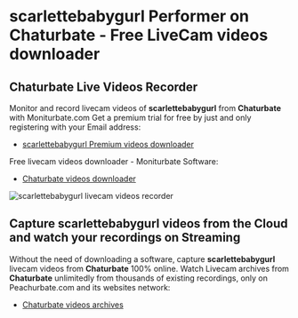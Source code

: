 # scarlettebabygurl Performer on Chaturbate - Free LiveCam videos downloader

## Chaturbate Live Videos Recorder

Monitor and record livecam videos of **scarlettebabygurl** from **Chaturbate** with Moniturbate.com
Get a premium trial for free by just and only registering with your Email address:
* [scarlettebabygurl Premium videos downloader](https://moniturbate.com/request-demo-licence-key.html)

Free livecam videos downloader - Moniturbate Software:
* [Chaturbate videos downloader](https://moniturbate.com/moniturbate-download-software.html)

![scarlettebabygurl livecam videos recorder](https://peachurnet.com/templates/moniturbate-software.png)


## Capture scarlettebabygurl videos from the Cloud and watch your recordings on Streaming

Without the need of downloading a software, capture **scarlettebabygurl** livecam videos from **Chaturbate** 100% online.
Watch Livecam archives from **Chaturbate** unlimitedly from thousands of existing recordings, only on Peachurbate.com and its websites network:
* [Chaturbate videos archives](https://peachurnet.com/)